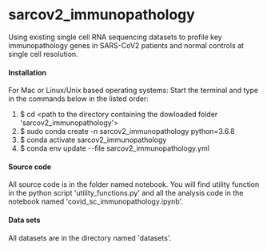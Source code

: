 # sarcov2_immunopathology
Using existing single cell RNA sequencing datasets to profile key immunopathology genes in SARS-CoV2 patients and normal controls at single cell resolution.

#### Installation
For Mac or Linux/Unix based operating systems:
Start the terminal and type in the commands below in the listed order:
1. $ cd <path to the directory containing the dowloaded folder 'sarcov2_immunopathology'>
2. $ sudo conda create -n sarcov2_immunopathology python=3.6.8
3. $ conda activate sarcov2_immunopathology
4. $ conda env update --file sarcov2_immunopathology.yml 

#### Source code
All source code is in the folder named notebook. You will find utility function in the python script 'utility_functions.py' and all the analysis code in the notebook named 'covid_sc_immunopathology.ipynb'.   

#### Data sets
All datasets are in the directory named 'datasets'.

